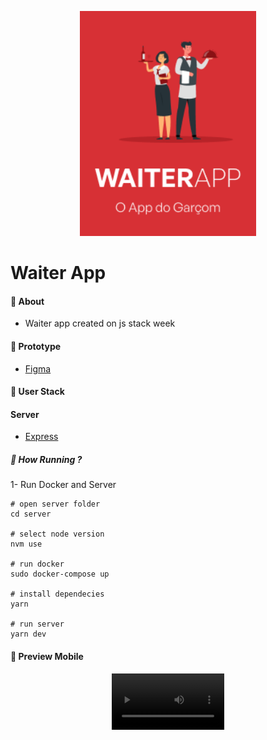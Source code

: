 <p align="center" >
   <img src=".github/logo.png" alt="logo" height="360px"/>
</p>

# Waiter App

#### :postbox: About

- Waiter app created on js stack week

#### :pushpin: Prototype

- [Figma](<https://www.figma.com/file/VmmYachnQfBjYzEh8BDp6W/WAITERAPP-(Copy)?node-id=11%3A195&t=dGB1KTEFpV8FzHYN-0>)

#### :rocket: User Stack

#### Server

- [Express](https://expressjs.com/pt-br/guide/routing.html)

##### 🤷 How Running ?

1- Run Docker and Server

```
# open server folder
cd server

# select node version
nvm use

# run docker
sudo docker-compose up

# install dependecies
yarn

# run server
yarn dev
```

#### 📱 Preview Mobile

<p align="center">
<video src='.github/assets/waiterApp_mobile.mp4' width=180/> 
</p>
